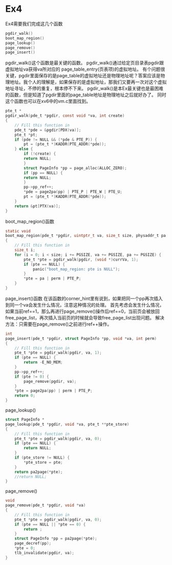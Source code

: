 # Ex4
Ex4需要我们完成这几个函数
```c
pgdir_walk()
boot_map_region()
page_lookup()
page_remove()
page_insert()
```
pgdir_walk()这个函数是最关键的函数。
pgdir_walk()通过给定页目录表pgdir跟虚拟地址va获得va所对应的 page_table_entry(页表项)的虚拟地址。
有个问题很关键，pgdir里面保存的是page_table的虚拟地址还是物理地址呢？答案应该是物理地址。我个人的理解是，如果保存的是虚拟地址，那我们又要再一次对这个虚拟地址寻址，不停的重复，根本停不下来。
pgdir_walk()是本Ex最关键也是最困难的函数，但是知道了pgdir里面的page_table地址是物理地址之后就好办了。
同时这个函数也可以在xv6中的vm.c里面找到。
```c
pte_t *
pgdir_walk(pde_t *pgdir, const void *va, int create)
{
	// Fill this function in
	pde_t *pde = &pgdir[PDX(va)];
	pte_t *pt;
	if (pde != NULL && (*pde & PTE_P)) {
	    pt = (pte_t *)KADDR(PTE_ADDR(*pde));
	} else {
	    if (!create) {
		return NULL;
	    }
	    struct PageInfo *pp = page_alloc(ALLOC_ZERO);
	    if (pp == NULL) {
		return NULL;
	    }
	    pp->pp_ref++;
	    *pde = page2pa(pp) | PTE_P | PTE_W | PTE_U;
	    pt = (pte_t *)KADDR(PTE_ADDR(*pde));
	}
	return &pt[PTX(va)];
}

```
boot_map_region()函数
```c
static void
boot_map_region(pde_t *pgdir, uintptr_t va, size_t size, physaddr_t pa, int perm)
{
	// Fill this function in
	size_t i;
	for (i = 0; i < size; i += PGSIZE, va += PGSIZE, pa += PGSIZE) {
	    pte_t *pte = pgdir_walk(pgdir, (void *)currVa, 1);
	    if (pte == NULL) {
			panic("boot_map_region: pte is NULL");
	    }
	    *pte = pa | perm | PTE_P;
	}
}

```
page_insert()函数
在该函数的corner_hint里有说到，如果把同一个pp再次插入到同一个va会发生什么情况，注意这种情况的处理。
首先考虑会发生什么情况，如果当前ref==1，那么再进行page_remove()操作后ref==0，当前页会被放回free_page_list，再次插入当前页的时候就会导致free_page_list出现问题。
解决方法：只需要在page_remove()之前进行ref++操作。
```c
int
page_insert(pde_t *pgdir, struct PageInfo *pp, void *va, int perm)
{
	// Fill this function in
	pte_t *pte = pgdir_walk(pgdir, va, 1);
	if (pte == NULL) {
	    return -E_NO_MEM;
	}
	pp->pp_ref++;
	if (pte != 0) {
	    page_remove(pgdir, va);
	}
	*pte = page2pa(pp) | perm | PTE_P;
	return 0;
}

```

page_lookup()
```c
struct PageInfo *
page_lookup(pde_t *pgdir, void *va, pte_t **pte_store)
{
	// Fill this function in
	pte_t *pte = pgdir_walk(pgdir, va, 0);
	if (pte == NULL) {
	    return NULL;
	}
	if (pte_store != NULL) {
	    *pte_store = pte;
	}
	return pa2page(*pte);
	//return NULL;
}
```

page_remove()
```c
void
page_remove(pde_t *pgdir, void *va)
{
	// Fill this function in
	pte_t *pte = pgdir_walk(pgdir, va, 0);
	if (pte == NULL || *pte == 0) {
	    return ;
	}
	struct PageInfo *pp = pa2page(*pte);
	page_decref(pp);
	*pte = 0;
	tlb_invalidate(pgdir, va);
}
```